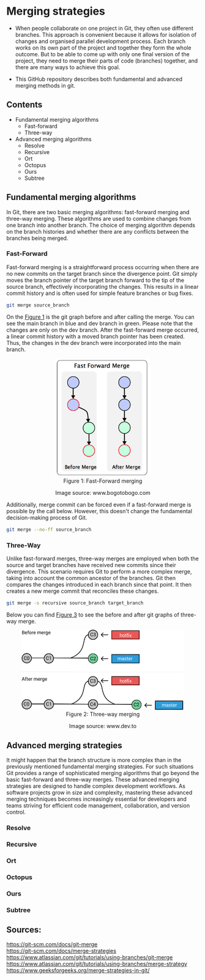 # Merging strategies
  * When people collaborate on one project in Git, they often use different branches. This approach is convenient because it allows for isolation of changes and organised parallel development process. Each branch works on its own part of the project and together they form the whole outcome. But to be able to come up with only one final version of the project, they need to merge their parts of code (branches) together, and there are many ways to achieve this goal.

  * This GitHub repository describes both fundamental and advanced merging methods in git.
  
## Contents
* Fundamental merging algorithms
  * Fast-forward
  * Three-way
* Advanced merging algorithms
  * Resolve
  * Recursive
  * Ort
  * Octopus
  * Ours
  * Subtree
<contents>

## Fundamental merging algorithms
In Git, there are two basic merging algorithms: fast-forward merging and three-way merging. These algorithms are used to combine changes from one branch into another branch. The choice of merging algorithm depends on the branch histories and whether there are any conflicts between the branches being merged.

### Fast-Forward 

Fast-forward merging is a straightforward process occurring when there are no new commits on the target branch since the divergence point. Git simply moves the branch pointer of the target branch forward to the tip of the source branch, effectively incorporating the changes. This results in a linear commit history and is often used for simple feature branches or bug fixes.

```bash
git merge source_branch
```

On the [Figure 1](#ff-merge) is the git graph before and after calling the merge. You can see the main branch in blue and dev branch in green. Please note that the changes are only on the dev branch. After the fast-forward merge occurred, a linear commit history with a moved branch pointer has been created. Thus, the changes in the dev branch were incorporated into the main branch. 

<figure id="ff-merge" style="text-align: center;">
  <img src="images/ff_merge.png" alt="Fast-Forward Merge" width="250"/>
  <figcaption>Figure 1: Fast-Forward merging</figcaption>
</figure>
<p style="text-align: center;">
  Image source: www.bogotobogo.com 
</p>
<https://www.bogotobogo.com/DevOps/SCM/Git/Git_GitHub_Fast-Forward_Merge.php>


<!--TBD nechapu co se timhle odstavcem snazime rict, bud bych to preformuloval nebo vynechal-Martin--> 

Additionally, merge commit can be forced even if a fast-forward merge is possible by the call below. However, this doesn't change the fundamental decision-making process of Git.

```bash
git merge --no-ff source_branch
```

### Three-Way

Unlike fast-forward merges, three-way merges are employed when both the source and target branches have received new commits since their divergence. This scenario requires Git to perform a more 
complex merge, taking into account the common ancestor of the branches. Git then compares the changes introduced in each branch since that point. It then creates a
new merge commit that reconciles these changes.

```bash
git merge -s recursive source_branch target_branch
```

Below you can find [Figure 3](#tw-merge) to see the before and after git graphs of three-way merge.
  
<figure id="tw-merge" style="text-align: center;">
  <img src="images/three-way-merge.png" alt="Three-way Merge" width="500"/>
  <figcaption>Figure 2: Three-way merging</figcaption>
</figure>
<p style="text-align: center;">
  Image source: www.dev.to
</p>
<https://dev.to/neshaz/how-to-use-git-merge-the-correctway-25pd>


## Advanced merging strategies
It might happen that the branch structure is more complex than in the previously mentioned fundamental merging strategies. For such situations Git provides a range of sophisticated merging algorithms that go beyond the basic fast-forward and three-way merges. These advanced merging strategies are designed to handle complex development workflows. As software projects grow in size and complexity, mastering these advanced merging techniques becomes increasingly essential for developers and teams striving for efficient code management, collaboration, and version control.

### Resolve

### Recursive
### Ort
### Octopus
### Ours
### Subtree


## Sources: 
https://git-scm.com/docs/git-merge  
https://git-scm.com/docs/merge-strategies  
https://www.atlassian.com/git/tutorials/using-branches/git-merge
https://www.atlassian.com/git/tutorials/using-branches/merge-strategy  
https://www.geeksforgeeks.org/merge-strategies-in-git/  

